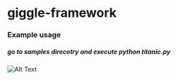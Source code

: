 # giggle-framework

### Example usage
##### go to samples direcotry and execute python titanic.py
![Alt Text](https://media.giphy.com/media/Y6dxHX5Ec7wdWGMaMs/giphy.gif)
